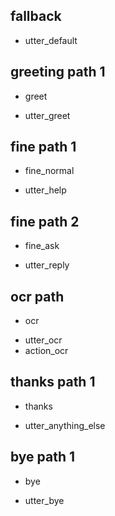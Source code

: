 ## fallback
- utter_default

## greeting path 1
* greet
- utter_greet

## fine path 1
* fine_normal
- utter_help

## fine path 2
* fine_ask
- utter_reply

## ocr path
* ocr
- utter_ocr
- action_ocr

## thanks path 1
* thanks
- utter_anything_else

## bye path 1
* bye
- utter_bye